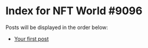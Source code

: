# Index for NFT World #9096
Posts will be displayed in the order below:

- [Your first post](./001-first.md)

